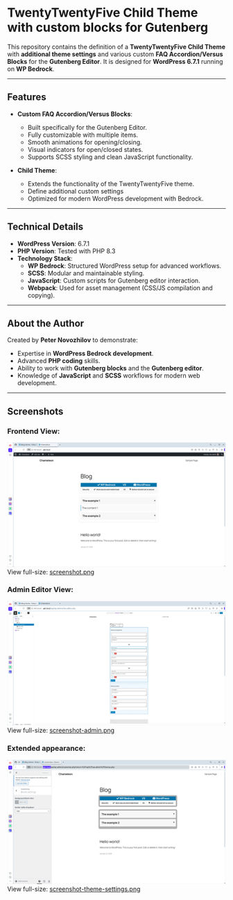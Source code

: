 # TwentyTwentyFive Child Theme with custom blocks for Gutenberg

This repository contains the definition of a **TwentyTwentyFive Child Theme** with **additional theme settings** and various custom **FAQ Accordion/Versus Blocks** for the **Gutenberg Editor**. It is designed for **WordPress 6.7.1** running on **WP Bedrock**.

---

## Features

- **Custom FAQ Accordion/Versus Blocks**:
  - Built specifically for the Gutenberg Editor.
  - Fully customizable with multiple items.
  - Smooth animations for opening/closing.
  - Visual indicators for open/closed states.
  - Supports SCSS styling and clean JavaScript functionality.

- **Child Theme**:
  - Extends the functionality of the TwentyTwentyFive theme.
  - Define additional custom settings
  - Optimized for modern WordPress development with Bedrock.

---

## Technical Details

- **WordPress Version**: 6.7.1
- **PHP Version**: Tested with PHP 8.3
- **Technology Stack**:
  - **WP Bedrock**: Structured WordPress setup for advanced workflows.
  - **SCSS**: Modular and maintainable styling.
  - **JavaScript**: Custom scripts for Gutenberg editor interaction.
  - **Webpack**: Used for asset management (CSS/JS compilation and copying).

---

## About the Author

Created by **Peter Novozhilov** to demonstrate:

- Expertise in **WordPress Bedrock development**.
- Advanced **PHP coding** skills.
- Ability to work with **Gutenberg blocks** and the **Gutenberg editor**.
- Knowledge of **JavaScript** and **SCSS** workflows for modern web development.

---

## Screenshots

### Frontend View:
![FAQ Accordion/Versus Blocks Screenshot](screenshot.png)  
View full-size: [screenshot.png](./screenshot.png)

### Admin Editor View:
![FAQ Accordion/Versus Blocks Editor](screenshot-admin.png)  
View full-size: [screenshot-admin.png](./screenshot-admin.png)

### Extended appearance:
![Define additional theme settings with a live preview](screenshot-theme-settings.png)  
View full-size: [screenshot-theme-settings.png](./screenshot-theme-settings.png)

